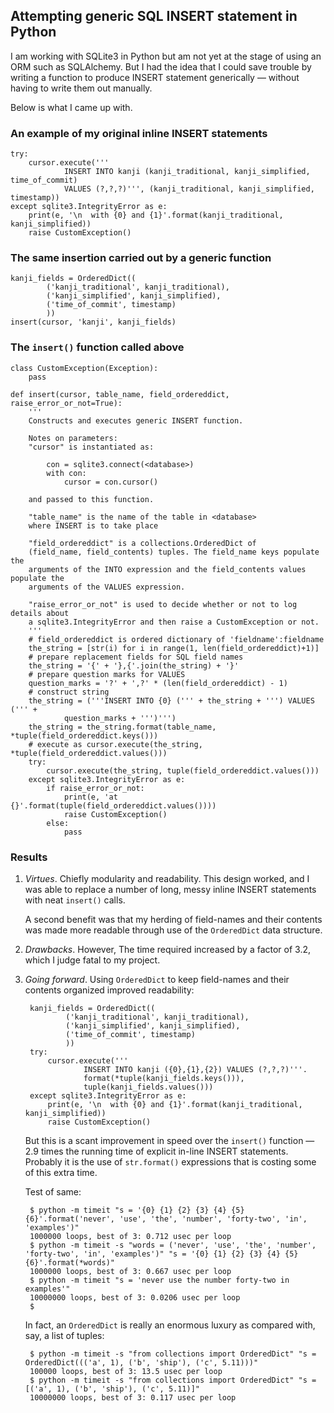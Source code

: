 ## Attempting generic SQL INSERT statement in Python

I am working with SQLite3 in Python but am not yet at the stage of using an ORM such as SQLAlchemy. But I had the idea that I could save trouble by writing a function to produce INSERT statement generically — without having to write them out manually.

Below is what I came up with.

### An example of my original inline INSERT statements

~~~
try:
    cursor.execute('''
            INSERT INTO kanji (kanji_traditional, kanji_simplified, time_of_commit) 
            VALUES (?,?,?)''', (kanji_traditional, kanji_simplified, timestamp))
except sqlite3.IntegrityError as e:
    print(e, '\n  with {0} and {1}'.format(kanji_traditional, kanji_simplified))
    raise CustomException()
~~~

### The same insertion carried out by a generic function

~~~
kanji_fields = OrderedDict((
        ('kanji_traditional', kanji_traditional),
        ('kanji_simplified', kanji_simplified),
        ('time_of_commit', timestamp)
        ))
insert(cursor, 'kanji', kanji_fields)
~~~

### The `insert()` function called above

~~~
class CustomException(Exception):
    pass

def insert(cursor, table_name, field_ordereddict, raise_error_or_not=True):
    '''
    Constructs and executes generic INSERT function.
    
    Notes on parameters: 
    "cursor" is instantiated as:
    
        con = sqlite3.connect(<database>)
        with con:
            cursor = con.cursor()
    
    and passed to this function.
    
    "table_name" is the name of the table in <database> 
    where INSERT is to take place
    
    "field_ordereddict" is a collections.OrderedDict of 
    (field_name, field_contents) tuples. The field_name keys populate the 
    arguments of the INTO expression and the field_contents values populate the
    arguments of the VALUES expression.
    
    "raise_error_or_not" is used to decide whether or not to log details about 
    a sqlite3.IntegrityError and then raise a CustomException or not.
    '''
    # field_ordereddict is ordered dictionary of 'fieldname':fieldname
    the_string = [str(i) for i in range(1, len(field_ordereddict)+1)]
    # prepare replacement fields for SQL field names
    the_string = '{' + '},{'.join(the_string) + '}'
    # prepare question marks for VALUES
    question_marks = '?' + ',?' * (len(field_ordereddict) - 1)
    # construct string
    the_string = ('''INSERT INTO {0} (''' + the_string + ''') VALUES (''' + 
            question_marks + ''')''')
    the_string = the_string.format(table_name, *tuple(field_ordereddict.keys()))
    # execute as cursor.execute(the_string, *tuple(field_ordereddict.values()))
    try: 
        cursor.execute(the_string, tuple(field_ordereddict.values()))
    except sqlite3.IntegrityError as e:
        if raise_error_or_not:
            print(e, 'at {}'.format(tuple(field_ordereddict.values())))
            raise CustomException()
        else:
            pass
~~~

### Results

1. *Virtues*. Chiefly modularity and readability. This design worked, and I was able to replace a number of long, messy inline INSERT statements with neat `insert()` calls. 

   A second benefit was that my herding of field-names and their contents was made more readable through use of the `OrderedDict` data structure.

2. *Drawbacks*. However, The time required increased by a factor of 3.2, which I judge fatal to my project. 

3. *Going forward*. Using `OrderedDict` to keep field-names and their contents organized improved readability:

        kanji_fields = OrderedDict((
                ('kanji_traditional', kanji_traditional),
                ('kanji_simplified', kanji_simplified),
                ('time_of_commit', timestamp)
                ))
        try:
            cursor.execute('''
                    INSERT INTO kanji ({0},{1},{2}) VALUES (?,?,?)'''.
                    format(*tuple(kanji_fields.keys())),
                    tuple(kanji_fields.values()))
        except sqlite3.IntegrityError as e:
            print(e, '\n  with {0} and {1}'.format(kanji_traditional, kanji_simplified))
            raise CustomException()

   But this is a scant improvement in speed over the `insert()` function — 2.9 times the running time of explicit in-line INSERT statements. Probably it is the use of `str.format()` expressions that is costing some of this extra time.
   
   Test of same:

        $ python -m timeit "s = '{0} {1} {2} {3} {4} {5} {6}'.format('never', 'use', 'the', 'number', 'forty-two', 'in', 'examples')"
        1000000 loops, best of 3: 0.712 usec per loop
        $ python -m timeit -s "words = ('never', 'use', 'the', 'number', 'forty-two', 'in', 'examples')" "s = '{0} {1} {2} {3} {4} {5} {6}'.format(*words)"
        1000000 loops, best of 3: 0.667 usec per loop
        $ python -m timeit "s = 'never use the number forty-two in examples'"
        10000000 loops, best of 3: 0.0206 usec per loop
        $

    In fact, an `OrderedDict` is really an enormous luxury as compared with, say, a list of tuples:
    
        $ python -m timeit -s "from collections import OrderedDict" "s = OrderedDict((('a', 1), ('b', 'ship'), ('c', 5.11)))"
        100000 loops, best of 3: 13.5 usec per loop
        $ python -m timeit -s "from collections import OrderedDict" "s = [('a', 1), ('b', 'ship'), ('c', 5.11)]"
        10000000 loops, best of 3: 0.117 usec per loop

